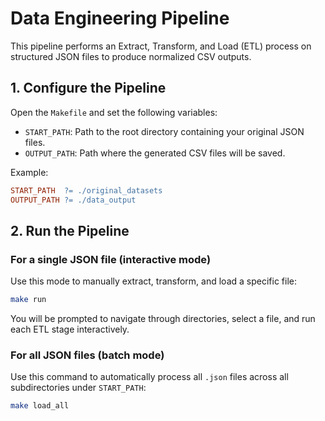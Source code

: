 # Data Engineering Pipeline

This pipeline performs an Extract, Transform, and Load (ETL) process on structured JSON files to produce normalized CSV outputs.

## 1. Configure the Pipeline

Open the `Makefile` and set the following variables:

* `START_PATH`: Path to the root directory containing your original JSON files.
* `OUTPUT_PATH`: Path where the generated CSV files will be saved.

Example:

```makefile
START_PATH  ?= ./original_datasets
OUTPUT_PATH ?= ./data_output
```

## 2. Run the Pipeline

### For a single JSON file (interactive mode)

Use this mode to manually extract, transform, and load a specific file:

```bash
make run
```

You will be prompted to navigate through directories, select a file, and run each ETL stage interactively.

### For all JSON files (batch mode)

Use this command to automatically process all `.json` files across all subdirectories under `START_PATH`:

```bash
make load_all
```
